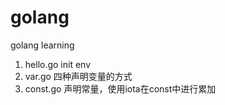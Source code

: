 # golang
golang learning

1. hello.go init env 
2. var.go 四种声明变量的方式
3. const.go 声明常量，使用iota在const中进行累加

